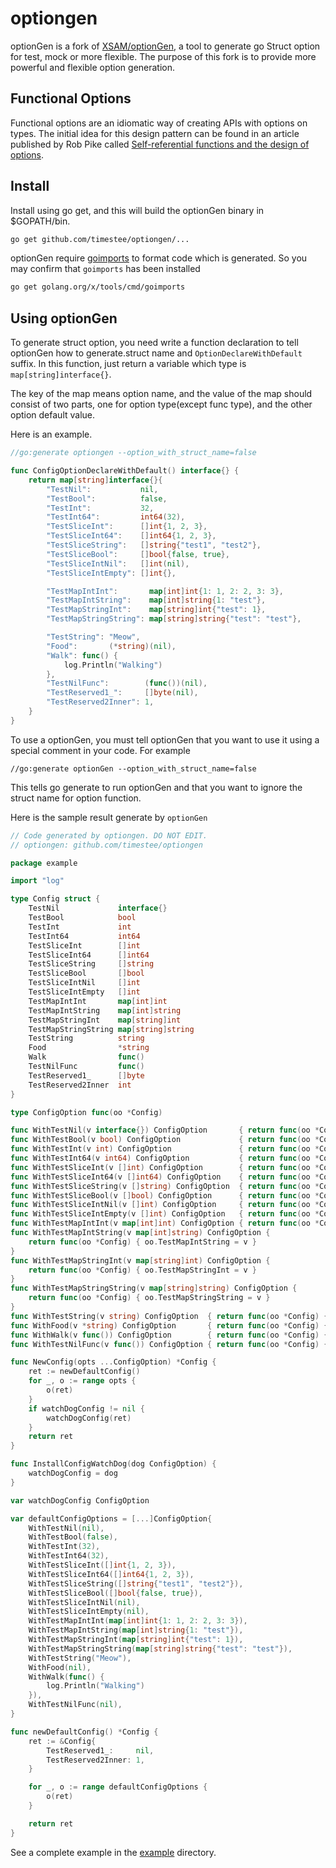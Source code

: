 # optiongen
optionGen is a fork of [XSAM/optionGen](https://github.com/XSAM/optionGen), a tool to generate go Struct option for test, mock or more flexible. The purpose of this fork is to provide more powerful and flexible option generation. 
## Functional Options
Functional options are an idiomatic way of creating APIs with options on types. The initial idea for this design pattern can be found in an article published by Rob Pike called [Self-referential functions and the design of options](https://commandcenter.blogspot.com/2014/01/self-referential-functions-and-design.html).

## Install
Install using go get, and this will build the optionGen binary in $GOPATH/bin.
```bash
go get github.com/timestee/optiongen/...
```

optionGen require [goimports](https://godoc.org/golang.org/x/tools/cmd/goimports) to format code which is generated. So you may confirm that `goimports` has been installed

```bash
go get golang.org/x/tools/cmd/goimports
```

## Using optionGen
To generate struct option, you need write a function declaration to tell optionGen how to generate.struct name and `OptionDeclareWithDefault` suffix. In this function, just return a variable which type is `map[string]interface{}`.

The key of the map means option name, and the value of the map should consist of two parts, one for option type(except func type), and the other option default value.

Here is an example.
```go
//go:generate optiongen --option_with_struct_name=false

func ConfigOptionDeclareWithDefault() interface{} {
	return map[string]interface{}{
		"TestNil":           nil,
		"TestBool":          false,
		"TestInt":           32,
		"TestInt64":         int64(32),
		"TestSliceInt":      []int{1, 2, 3},
		"TestSliceInt64":    []int64{1, 2, 3},
		"TestSliceString":   []string{"test1", "test2"},
		"TestSliceBool":     []bool{false, true},
		"TestSliceIntNil":   []int(nil),
		"TestSliceIntEmpty": []int{},

		"TestMapIntInt":       map[int]int{1: 1, 2: 2, 3: 3},
		"TestMapIntString":    map[int]string{1: "test"},
		"TestMapStringInt":    map[string]int{"test": 1},
		"TestMapStringString": map[string]string{"test": "test"},

		"TestString": "Meow",
		"Food":       (*string)(nil),
		"Walk": func() {
			log.Println("Walking")
		},
		"TestNilFunc":        (func())(nil),
		"TestReserved1_":     []byte(nil),
		"TestReserved2Inner": 1,
	}
}

```

To use a optionGen, you must tell optionGen that you want to use it using a special comment in your code. For example
```
//go:generate optionGen --option_with_struct_name=false
```
This tells go generate to run optionGen and that you want to ignore the struct name for option function.

Here is the sample result generate by `optionGen`

```go
// Code generated by optiongen. DO NOT EDIT.
// optiongen: github.com/timestee/optiongen

package example

import "log"

type Config struct {
	TestNil             interface{}
	TestBool            bool
	TestInt             int
	TestInt64           int64
	TestSliceInt        []int
	TestSliceInt64      []int64
	TestSliceString     []string
	TestSliceBool       []bool
	TestSliceIntNil     []int
	TestSliceIntEmpty   []int
	TestMapIntInt       map[int]int
	TestMapIntString    map[int]string
	TestMapStringInt    map[string]int
	TestMapStringString map[string]string
	TestString          string
	Food                *string
	Walk                func()
	TestNilFunc         func()
	TestReserved1_      []byte
	TestReserved2Inner  int
}

type ConfigOption func(oo *Config)

func WithTestNil(v interface{}) ConfigOption       { return func(oo *Config) { oo.TestNil = v } }
func WithTestBool(v bool) ConfigOption             { return func(oo *Config) { oo.TestBool = v } }
func WithTestInt(v int) ConfigOption               { return func(oo *Config) { oo.TestInt = v } }
func WithTestInt64(v int64) ConfigOption           { return func(oo *Config) { oo.TestInt64 = v } }
func WithTestSliceInt(v []int) ConfigOption        { return func(oo *Config) { oo.TestSliceInt = v } }
func WithTestSliceInt64(v []int64) ConfigOption    { return func(oo *Config) { oo.TestSliceInt64 = v } }
func WithTestSliceString(v []string) ConfigOption  { return func(oo *Config) { oo.TestSliceString = v } }
func WithTestSliceBool(v []bool) ConfigOption      { return func(oo *Config) { oo.TestSliceBool = v } }
func WithTestSliceIntNil(v []int) ConfigOption     { return func(oo *Config) { oo.TestSliceIntNil = v } }
func WithTestSliceIntEmpty(v []int) ConfigOption   { return func(oo *Config) { oo.TestSliceIntEmpty = v } }
func WithTestMapIntInt(v map[int]int) ConfigOption { return func(oo *Config) { oo.TestMapIntInt = v } }
func WithTestMapIntString(v map[int]string) ConfigOption {
	return func(oo *Config) { oo.TestMapIntString = v }
}
func WithTestMapStringInt(v map[string]int) ConfigOption {
	return func(oo *Config) { oo.TestMapStringInt = v }
}
func WithTestMapStringString(v map[string]string) ConfigOption {
	return func(oo *Config) { oo.TestMapStringString = v }
}
func WithTestString(v string) ConfigOption  { return func(oo *Config) { oo.TestString = v } }
func WithFood(v *string) ConfigOption       { return func(oo *Config) { oo.Food = v } }
func WithWalk(v func()) ConfigOption        { return func(oo *Config) { oo.Walk = v } }
func WithTestNilFunc(v func()) ConfigOption { return func(oo *Config) { oo.TestNilFunc = v } }

func NewConfig(opts ...ConfigOption) *Config {
	ret := newDefaultConfig()
	for _, o := range opts {
		o(ret)
	}
	if watchDogConfig != nil {
		watchDogConfig(ret)
	}
	return ret
}

func InstallConfigWatchDog(dog ConfigOption) {
	watchDogConfig = dog
}

var watchDogConfig ConfigOption

var defaultConfigOptions = [...]ConfigOption{
	WithTestNil(nil),
	WithTestBool(false),
	WithTestInt(32),
	WithTestInt64(32),
	WithTestSliceInt([]int{1, 2, 3}),
	WithTestSliceInt64([]int64{1, 2, 3}),
	WithTestSliceString([]string{"test1", "test2"}),
	WithTestSliceBool([]bool{false, true}),
	WithTestSliceIntNil(nil),
	WithTestSliceIntEmpty(nil),
	WithTestMapIntInt(map[int]int{1: 1, 2: 2, 3: 3}),
	WithTestMapIntString(map[int]string{1: "test"}),
	WithTestMapStringInt(map[string]int{"test": 1}),
	WithTestMapStringString(map[string]string{"test": "test"}),
	WithTestString("Meow"),
	WithFood(nil),
	WithWalk(func() {
		log.Println("Walking")
	}),
	WithTestNilFunc(nil),
}

func newDefaultConfig() *Config {
	ret := &Config{
		TestReserved1_:     nil,
		TestReserved2Inner: 1,
	}

	for _, o := range defaultConfigOptions {
		o(ret)
	}

	return ret
}

```

See a complete example in the [example](https://github.com/timestee/optionGen/blob/master/example/cat.go) directory.
